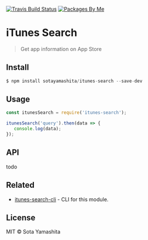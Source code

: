 [travis-badge]:  https://img.shields.io/travis/sotayamashita/itunes-search.svg?maxAge=2592000&style=flat-square
[travis-link]:   https://travis-ci.org/sotayamashita/itunes-search
[package-badge]: https://img.shields.io/badge/packages-by_me-blue.svg?style=flat-square
[package-link]:  https://github.com/search?utf8=%E2%9C%93&q=package%2Buser%3Asotayamashita&type=Repositories&ref=searchresults

[![Travis Build Status][travis-badge]][travis-link]
[![Packages By Me][package-badge]][package-link]

# iTunes Search

> Get app information on App Store


## Install

```javascript
$ npm install sotayamashita/itunes-search --save-dev
```


## Usage

```javascript
const itunesSearch = require('itunes-search');

itunesSearch('query').then(data => {
   console.log(data);
});
```


## API

todo


## Related

* [itunes-search-cli](https://github.com/sotayamashita/itunes-search-cli) - CLI for this module.


## License

MIT © Sota Yamashita

